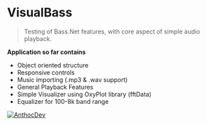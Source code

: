 # VisualBass
>Testing of Bass.Net features, with core aspect of simple audio playback.

**Application so far contains**
- Object oriented structure
- Responsive controls
- Music importing (.mp3 & .wav support)
- General Playback Features
- Simple Visualizer using OxyPlot library (fftData)
- Equalizer for 100-8k band range

<a href="https://github.com/anthocdev"><img src="https://github.com/anthocdev/VisualBass/tree/master/Screens/1.png" title="AnthocDev" alt="AnthocDev"></a>
